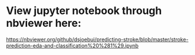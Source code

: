# View jupyter notebook through nbviewer here:
https://nbviewer.org/github/dsjoebui/predicting-stroke/blob/master/stroke-prediction-eda-and-classification%20%281%29.ipynb
